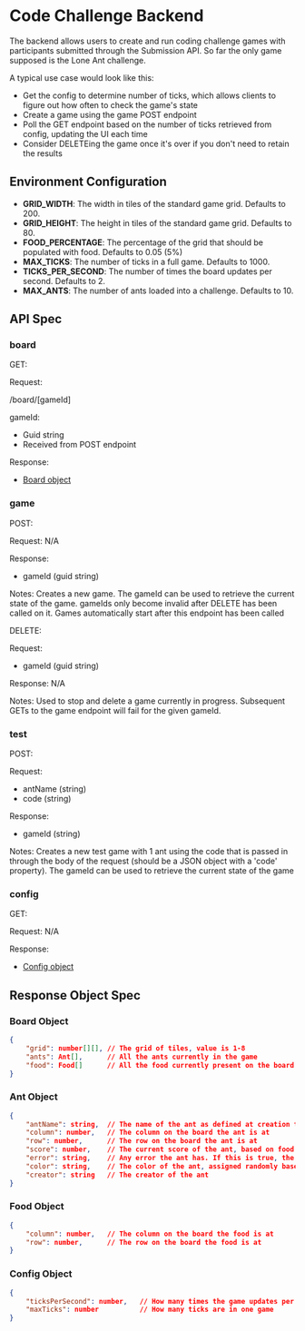 # Code Challenge Backend

The backend allows users to create and run coding challenge games with participants submitted through the Submission API. So far the only game supposed is the Lone Ant challenge.

A typical use case would look like this:

- Get the config to determine number of ticks, which allows clients to figure out how often to check the game's state
- Create a game using the game POST endpoint
- Poll the GET endpoint based on the number of ticks retrieved from config, updating the UI each time
- Consider DELETEing the game once it's over if you don't need to retain the results

## Environment Configuration

- **GRID_WIDTH**: The width in tiles of the standard game grid. Defaults to 200.
- **GRID_HEIGHT**: The height in tiles of the standard game grid. Defaults to 80.
- **FOOD_PERCENTAGE**: The percentage of the grid that should be populated with food. Defaults to 0.05 (5%)
- **MAX_TICKS**: The number of ticks in a full game. Defaults to 1000.
- **TICKS_PER_SECOND**: The number of times the board updates per second. Defaults to 2.
- **MAX_ANTS**: The number of ants loaded into a challenge. Defaults to 10.

## API Spec

### **board**

GET:

Request:

/board/[gameId]

gameId:

- Guid string
- Received from POST endpoint

Response:

- [Board object](#board-object)

### **game**

POST:

Request:
N/A

Response:

- gameId (guid string)

Notes:
Creates a new game. The gameId can be used to retrieve the current state of the game. gameIds only become invalid after DELETE has been called on it. Games automatically start after this endpoint has been called

DELETE:

Request:

- gameId (guid string)

Response:
N/A

Notes:
Used to stop and delete a game currently in progress. Subsequent GETs to the game endpoint will fail for the given gameId.

### **test**

POST:

Request:

- antName (string)
- code (string)

Response:

- gameId (string)

Notes:
Creates a new test game with 1 ant using the code that is passed in through the body of the request (should be a JSON object with a 'code' property). The gameId can be used to retrieve the current state of the game

### **config**

GET:

Request:
N/A

Response:

- [Config object](#config-object)

## Response Object Spec

### Board Object

```json
{
    "grid": number[][], // The grid of tiles, value is 1-8
    "ants": Ant[],      // All the ants currently in the game
    "food": Food[]      // All the food currently present on the board
}
```

### Ant Object

```json
{
    "antName": string,  // The name of the ant as defined at creation time
    "column": number,   // The column on the board the ant is at
    "row": number,      // The row on the board the ant is at
    "score": number,    // The current score of the ant, based on food picked up
    "error": string,    // Any error the ant has. If this is true, the ant will no longer be able to play
    "color": string,    // The color of the ant, assigned randomly based on the ant's name
    "creator": string   // The creator of the ant
}
```

### Food Object

```json
{
    "column": number,   // The column on the board the food is at
    "row": number,      // The row on the board the food is at
}
```

### Config Object

```json
{
    "ticksPerSecond": number,   // How many times the game updates per second
    "maxTicks": number          // How many ticks are in one game
}
```

